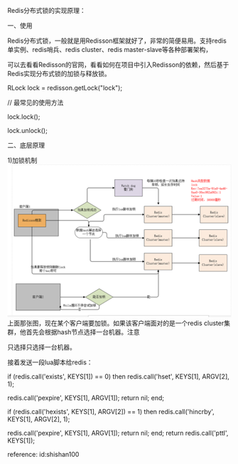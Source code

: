 Redis分布式锁的实现原理：

一、使用

Redis分布式锁，一般就是用Redisson框架就好了，非常的简便易用。支持redis单实例、redis哨兵、redis cluster、redis master-slave等各种部署架构，

可以去看看Redisson的官网，看看如何在项目中引入Redisson的依赖，然后基于Redis实现分布式锁的加锁与释放锁。

RLock lock = redisson.getLock("lock");

// 最常见的使用方法

lock.lock();

lock.unlock();

二、底层原理

1)加锁机制
![image](https://github.com/bertcodes/ability/blob/master/redis/redissonLockFlowChart.png)
上面那张图，现在某个客户端要加锁。如果该客户端面对的是一个redis cluster集群，他首先会根据hash节点选择一台机器。注意

只选择只选择一台机器。

接着发送一段lua脚本给redis：

if (redis.call('exists', KEYS[1]) == 0) then redis.call('hset', KEYS[1], ARGV[2], 1); 

redis.call('pexpire', KEYS[1], ARGV[1]); return nil; end; 

if (redis.call('hexists', KEYS[1], ARGV[2]) == 1) then redis.call('hincrby', KEYS[1], ARGV[2], 1); 

redis.call('pexpire', KEYS[1], ARGV[1]); return nil; end; return redis.call('pttl', KEYS[1]);




reference: id:shishan100
